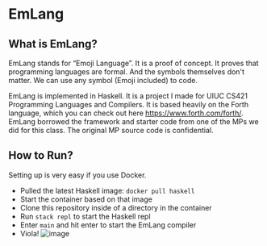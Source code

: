 # EmLang

## What is EmLang?
EmLang stands for “Emoji Language”. It is a proof of concept. It proves that programming languages are formal. And the symbols themselves don't matter. We can use any symbol (Emoji included) to code. 

EmLang is implemented in Haskell. It is a project I made for UIUC CS421 Programming Languages and Compilers. It is based heavily on the Forth language, which you can check out here https://www.forth.com/forth/. EmLang borrowed the framework and starter code from one of the MPs we did for this class. The original MP source code is confidential.  

## How to Run?
Setting up is very easy if you use Docker. 

* Pulled the latest Haskell image: ```docker pull haskell```
* Start the container based on that image
* Clone this repository inside of a directory in the container
* Run ```stack repl``` to start the Haskell repl
* Enter ```main``` and hit enter to start the EmLang compiler
* Viola! ![image](https://user-images.githubusercontent.com/10318596/183007590-1f741d57-3735-418b-9e48-44eef6bb4a20.png)
